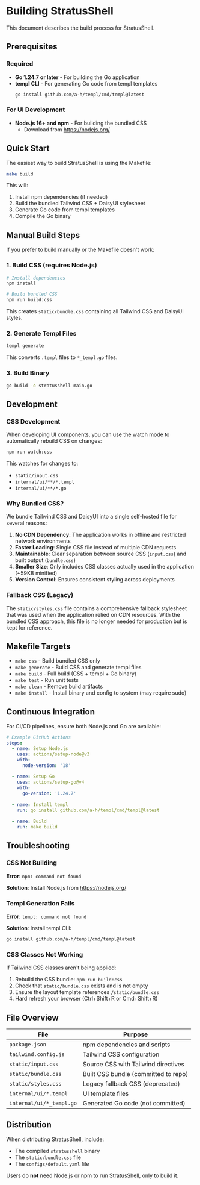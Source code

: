 # Building StratusShell

This document describes the build process for StratusShell.

## Prerequisites

### Required
- **Go 1.24.7 or later** - For building the Go application
- **templ CLI** - For generating Go code from templ templates
  ```bash
  go install github.com/a-h/templ/cmd/templ@latest
  ```

### For UI Development
- **Node.js 16+ and npm** - For building the bundled CSS
  - Download from https://nodejs.org/

## Quick Start

The easiest way to build StratusShell is using the Makefile:

```bash
make build
```

This will:
1. Install npm dependencies (if needed)
2. Build the bundled Tailwind CSS + DaisyUI stylesheet
3. Generate Go code from templ templates
4. Compile the Go binary

## Manual Build Steps

If you prefer to build manually or the Makefile doesn't work:

### 1. Build CSS (requires Node.js)

```bash
# Install dependencies
npm install

# Build bundled CSS
npm run build:css
```

This creates `static/bundle.css` containing all Tailwind CSS and DaisyUI styles.

### 2. Generate Templ Files

```bash
templ generate
```

This converts `.templ` files to `*_templ.go` files.

### 3. Build Binary

```bash
go build -o stratusshell main.go
```

## Development

### CSS Development

When developing UI components, you can use the watch mode to automatically rebuild CSS on changes:

```bash
npm run watch:css
```

This watches for changes to:
- `static/input.css`
- `internal/ui/**/*.templ`
- `internal/ui/**/*.go`

### Why Bundled CSS?

We bundle Tailwind CSS and DaisyUI into a single self-hosted file for several reasons:

1. **No CDN Dependency**: The application works in offline and restricted network environments
2. **Faster Loading**: Single CSS file instead of multiple CDN requests
3. **Maintainable**: Clear separation between source CSS (`input.css`) and built output (`bundle.css`)
4. **Smaller Size**: Only includes CSS classes actually used in the application (~59KB minified)
5. **Version Control**: Ensures consistent styling across deployments

### Fallback CSS (Legacy)

The `static/styles.css` file contains a comprehensive fallback stylesheet that was used when the application relied on CDN resources. With the bundled CSS approach, this file is no longer needed for production but is kept for reference.

## Makefile Targets

- `make css` - Build bundled CSS only
- `make generate` - Build CSS and generate templ files
- `make build` - Full build (CSS + templ + Go binary)
- `make test` - Run unit tests
- `make clean` - Remove build artifacts
- `make install` - Install binary and config to system (may require sudo)

## Continuous Integration

For CI/CD pipelines, ensure both Node.js and Go are available:

```yaml
# Example GitHub Actions
steps:
  - name: Setup Node.js
    uses: actions/setup-node@v3
    with:
      node-version: '18'
  
  - name: Setup Go
    uses: actions/setup-go@v4
    with:
      go-version: '1.24.7'
  
  - name: Install templ
    run: go install github.com/a-h/templ/cmd/templ@latest
  
  - name: Build
    run: make build
```

## Troubleshooting

### CSS Not Building

**Error**: `npm: command not found`

**Solution**: Install Node.js from https://nodejs.org/

### Templ Generation Fails

**Error**: `templ: command not found`

**Solution**: Install templ CLI:
```bash
go install github.com/a-h/templ/cmd/templ@latest
```

### CSS Classes Not Working

If Tailwind CSS classes aren't being applied:

1. Rebuild the CSS bundle: `npm run build:css`
2. Check that `static/bundle.css` exists and is not empty
3. Ensure the layout template references `/static/bundle.css`
4. Hard refresh your browser (Ctrl+Shift+R or Cmd+Shift+R)

## File Overview

| File | Purpose |
|------|---------|
| `package.json` | npm dependencies and scripts |
| `tailwind.config.js` | Tailwind CSS configuration |
| `static/input.css` | Source CSS with Tailwind directives |
| `static/bundle.css` | Built CSS bundle (committed to repo) |
| `static/styles.css` | Legacy fallback CSS (deprecated) |
| `internal/ui/*.templ` | UI template files |
| `internal/ui/*_templ.go` | Generated Go code (not committed) |

## Distribution

When distributing StratusShell, include:
- The compiled `stratusshell` binary
- The `static/bundle.css` file
- The `configs/default.yaml` file

Users do **not** need Node.js or npm to run StratusShell, only to build it.
